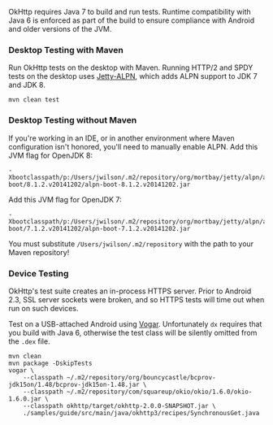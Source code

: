 OkHttp requires Java 7 to build and run tests. Runtime compatibility with Java 6 is enforced as part of the build to ensure compliance with Android and older versions of the JVM.

### Desktop Testing with Maven

Run OkHttp tests on the desktop with Maven. Running HTTP/2 and SPDY tests on the desktop uses [Jetty-ALPN][1], which adds ALPN support to JDK 7 and JDK 8.

```
mvn clean test
```

### Desktop Testing without Maven

If you're working in an IDE, or in another environment where Maven configuration isn't honored, you'll need to manually enable ALPN. Add this JVM flag for OpenJDK 8:
```
-Xbootclasspath/p:/Users/jwilson/.m2/repository/org/mortbay/jetty/alpn/alpn-boot/8.1.2.v20141202/alpn-boot-8.1.2.v20141202.jar
```

Add this JVM flag for OpenJDK 7:
```
-Xbootclasspath/p:/Users/jwilson/.m2/repository/org/mortbay/jetty/alpn/alpn-boot/7.1.2.v20141202/alpn-boot-7.1.2.v20141202.jar
```

You must substitute `/Users/jwilson/.m2/repository` with the path to your Maven repository!

### Device Testing

OkHttp's test suite creates an in-process HTTPS server. Prior to Android 2.3, SSL server sockets were broken, and so HTTPS tests will time out when run on such devices.

Test on a USB-attached Android using [Vogar][2]. Unfortunately `dx` requires that you build with Java 6, otherwise the test class will be silently omitted from the `.dex` file.

```
mvn clean
mvn package -DskipTests
vogar \
    --classpath ~/.m2/repository/org/bouncycastle/bcprov-jdk15on/1.48/bcprov-jdk15on-1.48.jar \
    --classpath ~/.m2/repository/com/squareup/okio/okio/1.6.0/okio-1.6.0.jar \
    --classpath okhttp/target/okhttp-2.0.0-SNAPSHOT.jar \
    ./samples/guide/src/main/java/okhttp3/recipes/SynchronousGet.java
```

 [1]: https://github.com/jetty-project/jetty-alpn
 [2]: https://code.google.com/p/vogar/
